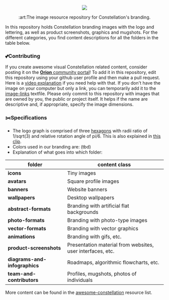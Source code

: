 [comment]: <TODO: Replace the banner below with another one, because I used the same for the awesome-constellation repository.>

<p align="center"><img src="https://i.imgur.com/FjE9pdz.png"></p>
<p align="center">:art:The image resource repository for Constellation's branding.</p>

In this repository holds Constellation branding images with the logo and lettering, as well as product screenshots, graphics and mugshots. For the different categories, you find content descriptions for all the folders in the table below. 

### :two_hearts:Contributing
If you create awesome visual Constellation related content, consider posting it on the 
[**Orion** community portal](#orion-community-portal)! 
To add it in this repository, edit this repository using your github user profile and then make a pull request. Here is a 
[video explanation](https://www.youtube.com/watch?v=BQF6gdKqiaE&index=3&list=PL_vIhjXh1UTpRShlXYlItkXPjIS5aWLPH) 
if you need help with that. 
If you don't have the image on your computer but only a link, you can temporarily add it to the [image-links](temporary-image-links.md) textfile.
Please only commit to this repository with images that are owned by you, the public or project itself. It helps if the name are descriptive and, if appropriate, specify the image dimensions.

### :scissors:Specifications
* The logo graph is comprised of three 
[hexagons](https://en.wikipedia.org/wiki/Hexagon) 
with radii ratio of 1/sqrt(3) and relative rotation angle of pi/6. This is also explained in [this clip](https://www.youtube.com/watch?v=XbGvJpL5OTM&index=1&list=PL_vIhjXh1UTpRShlXYlItkXPjIS5aWLPH).
* Colors used in our branding are: (tbd)
* Explanation of what goes into which folder:

| folder  | content class |
| ------------- | ------------- |
| **icons** | Tiny images |
| **avatars** | Square profile images | 
| **banners** | Website banners |
| **wallpapers** | Desktop wallpapers | 
| **abstract-formats** | Branding with artificial flat backgrounds | 
| **photo-formats** | Branding with photo-type images |
| **vector-formats** | Branding with vector graphics |
| **animations** | Branding with gifs, etc. |
| **product-screenshots** | Presentation material from websites, user interfaces, etc. |
| **diagrams-and-infographics** | Roadmaps, algorithmic flowcharts, etc. |
| **team-and-contributors** | Profiles, mugshots, photos of individuals |

More content can be found in the 
[awesome-constellation](https://github.com/Constellation-Labs/awesome-constellation) 
resource list. 
